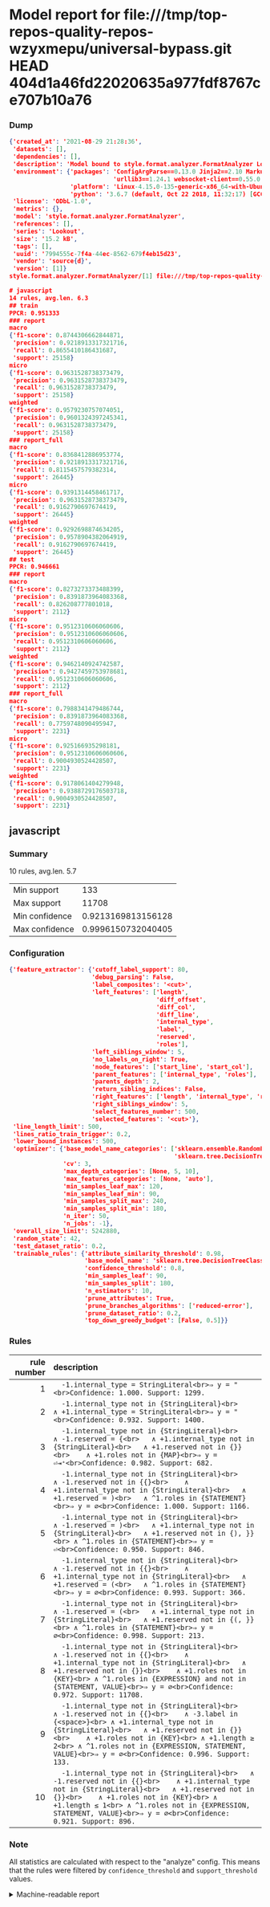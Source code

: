 # Model report for file:///tmp/top-repos-quality-repos-wzyxmepu/universal-bypass.git HEAD 404d1a46fd22020635a977fdf8767ce707b10a76

### Dump

```json
{'created_at': '2021-08-29 21:28:36',
 'datasets': [],
 'dependencies': [],
 'description': 'Model bound to style.format.analyzer.FormatAnalyzer Lookout analyzer.',
 'environment': {'packages': 'ConfigArgParse==0.13.0 Jinja2==2.10 MarkupSafe==1.1.1 PyStemmer==1.3.0 PyYAML==5.1 Pympler==0.5 SQLAlchemy==1.2.10 SQLAlchemy-Utils==0.33.3 asdf==2.3.2 bblfsh==2.12.7 boto==2.49.0 boto3==1.9.130 botocore==1.12.130 cachetools==2.0.1 certifi==2019.3.9 chardet==3.0.4 clint==0.5.1 docker==3.7.0 docker-pycreds==0.4.0 dulwich==0.19.11 grpcio==1.19.0 grpcio-tools==1.19.0 humanfriendly==4.16.1 humanize==0.5.1 idna==2.8 jmespath==0.9.4 jsonschema==2.6.0 lookout-sdk==0.4.1 lookout-sdk-ml==0.19.0 lookout-style==0.2.0 lz4==2.1.6 modelforge==0.12.1 numpy==1.16.2 packaging==19.0 pandas==0.22.0 pip==19.0.3 protobuf==3.7.0 psycopg2-binary==2.7.5 pygtrie==2.3 pyparsing==2.3.1 python-dateutil==2.8.0 python-igraph==0.7.1.post6 pytz==2019.1 requests==2.21.0 requirements-parser==0.2.0 scikit-learn==0.20.1 scikit-optimize==0.5.2 scipy==1.2.1 semantic-version==2.6.0 setuptools==40.8.0 six==1.12.0 smart-open==1.8.1 sourced-ml==0.8.2 spdx==2.5.0 stringcase==1.2.0 tabulate==0.8.2 tqdm==4.31.1 '
                             'urllib3==1.24.1 websocket-client==0.55.0 xxhash==1.3.0',
                 'platform': 'Linux-4.15.0-135-generic-x86_64-with-Ubuntu-18.04-bionic',
                 'python': '3.6.7 (default, Oct 22 2018, 11:32:17) [GCC 8.2.0]'},
 'license': 'ODbL-1.0',
 'metrics': {},
 'model': 'style.format.analyzer.FormatAnalyzer',
 'references': [],
 'series': 'Lookout',
 'size': '15.2 kB',
 'tags': [],
 'uuid': '7994555c-7f4a-44ec-8562-679f4eb15d23',
 'vendor': 'source{d}',
 'version': [1]}
style.format.analyzer.FormatAnalyzer/[1] file:///tmp/top-repos-quality-repos-wzyxmepu/universal-bypass.git 404d1a46fd22020635a977fdf8767ce707b10a76

# javascript
14 rules, avg.len. 6.3
## train
PPCR: 0.951333
### report
macro
{'f1-score': 0.8744306662844871,
 'precision': 0.9218913317321716,
 'recall': 0.8655410186431687,
 'support': 25158}
micro
{'f1-score': 0.9631528738373479,
 'precision': 0.9631528738373479,
 'recall': 0.9631528738373479,
 'support': 25158}
weighted
{'f1-score': 0.9579230757074051,
 'precision': 0.9601324397245341,
 'recall': 0.9631528738373479,
 'support': 25158}
### report_full
macro
{'f1-score': 0.8368412886953774,
 'precision': 0.9218913317321716,
 'recall': 0.8115457579382314,
 'support': 26445}
micro
{'f1-score': 0.9391314458461717,
 'precision': 0.9631528738373479,
 'recall': 0.9162790697674419,
 'support': 26445}
weighted
{'f1-score': 0.9292698874634205,
 'precision': 0.9578904382064919,
 'recall': 0.9162790697674419,
 'support': 26445}
## test
PPCR: 0.946661
### report
macro
{'f1-score': 0.8273273373488399,
 'precision': 0.8391873964083368,
 'recall': 0.826208777801018,
 'support': 2112}
micro
{'f1-score': 0.9512310606060606,
 'precision': 0.9512310606060606,
 'recall': 0.9512310606060606,
 'support': 2112}
weighted
{'f1-score': 0.9462140924742587,
 'precision': 0.9427459753978681,
 'recall': 0.9512310606060606,
 'support': 2112}
### report_full
macro
{'f1-score': 0.7988341479486744,
 'precision': 0.8391873964083368,
 'recall': 0.7759748090495947,
 'support': 2231}
micro
{'f1-score': 0.925166935298181,
 'precision': 0.9512310606060606,
 'recall': 0.9004930524428507,
 'support': 2231}
weighted
{'f1-score': 0.9178061404279948,
 'precision': 0.9388729176503718,
 'recall': 0.9004930524428507,
 'support': 2231}
```

## javascript
### Summary
10 rules, avg.len. 5.7

| | |
|-|-|
|Min support|133|
|Max support|11708|
|Min confidence|0.9213169813156128|
|Max confidence|0.9996150732040405|

### Configuration

```json
{'feature_extractor': {'cutoff_label_support': 80,
                       'debug_parsing': False,
                       'label_composites': '<cut>',
                       'left_features': ['length',
                                         'diff_offset',
                                         'diff_col',
                                         'diff_line',
                                         'internal_type',
                                         'label',
                                         'reserved',
                                         'roles'],
                       'left_siblings_window': 5,
                       'no_labels_on_right': True,
                       'node_features': ['start_line', 'start_col'],
                       'parent_features': ['internal_type', 'roles'],
                       'parents_depth': 2,
                       'return_sibling_indices': False,
                       'right_features': ['length', 'internal_type', 'reserved', 'roles'],
                       'right_siblings_window': 5,
                       'select_features_number': 500,
                       'selected_features': '<cut>'},
 'line_length_limit': 500,
 'lines_ratio_train_trigger': 0.2,
 'lower_bound_instances': 500,
 'optimizer': {'base_model_name_categories': ['sklearn.ensemble.RandomForestClassifier',
                                              'sklearn.tree.DecisionTreeClassifier'],
               'cv': 3,
               'max_depth_categories': [None, 5, 10],
               'max_features_categories': [None, 'auto'],
               'min_samples_leaf_max': 120,
               'min_samples_leaf_min': 90,
               'min_samples_split_max': 240,
               'min_samples_split_min': 180,
               'n_iter': 50,
               'n_jobs': -1},
 'overall_size_limit': 5242880,
 'random_state': 42,
 'test_dataset_ratio': 0.2,
 'trainable_rules': {'attribute_similarity_threshold': 0.98,
                     'base_model_name': 'sklearn.tree.DecisionTreeClassifier',
                     'confidence_threshold': 0.8,
                     'min_samples_leaf': 90,
                     'min_samples_split': 180,
                     'n_estimators': 10,
                     'prune_attributes': True,
                     'prune_branches_algorithms': ['reduced-error'],
                     'prune_dataset_ratio': 0.2,
                     'top_down_greedy_budget': [False, 0.5]}}
```

### Rules

| rule number | description |
|----:|:-----|
| 1 | `  -1.internal_type = StringLiteral<br>⇒ y = "<br>Confidence: 1.000. Support: 1299.` |
| 2 | `  -1.internal_type not in {StringLiteral}<br>	∧ +1.internal_type = StringLiteral<br>⇒ y = "<br>Confidence: 0.932. Support: 1400.` |
| 3 | `  -1.internal_type not in {StringLiteral}<br>	∧ -1.reserved = {<br>	∧ +1.internal_type not in {StringLiteral}<br>	∧ +1.reserved not in {}}<br>	∧ +1.roles not in {MAP}<br>⇒ y = ⏎⇥⁺<br>Confidence: 0.982. Support: 682.` |
| 4 | `  -1.internal_type not in {StringLiteral}<br>	∧ -1.reserved not in {{}<br>	∧ +1.internal_type not in {StringLiteral}<br>	∧ +1.reserved = )<br>	∧ ^1.roles in {STATEMENT}<br>⇒ y = ∅<br>Confidence: 1.000. Support: 1166.` |
| 5 | `  -1.internal_type not in {StringLiteral}<br>	∧ -1.reserved = )<br>	∧ +1.internal_type not in {StringLiteral}<br>	∧ +1.reserved not in {), }}<br>	∧ ^1.roles in {STATEMENT}<br>⇒ y = ⏎<br>Confidence: 0.950. Support: 846.` |
| 6 | `  -1.internal_type not in {StringLiteral}<br>	∧ -1.reserved not in {{}<br>	∧ +1.internal_type not in {StringLiteral}<br>	∧ +1.reserved = (<br>	∧ ^1.roles in {STATEMENT}<br>⇒ y = ∅<br>Confidence: 0.993. Support: 366.` |
| 7 | `  -1.internal_type not in {StringLiteral}<br>	∧ -1.reserved = (<br>	∧ +1.internal_type not in {StringLiteral}<br>	∧ +1.reserved not in {(, }}<br>	∧ ^1.roles in {STATEMENT}<br>⇒ y = ∅<br>Confidence: 0.998. Support: 213.` |
| 8 | `  -1.internal_type not in {StringLiteral}<br>	∧ -1.reserved not in {{}<br>	∧ +1.internal_type not in {StringLiteral}<br>	∧ +1.reserved not in {}}<br>	∧ +1.roles not in {KEY}<br>	∧ ^1.roles in {EXPRESSION} and not in {STATEMENT, VALUE}<br>⇒ y = ∅<br>Confidence: 0.972. Support: 11708.` |
| 9 | `  -1.internal_type not in {StringLiteral}<br>	∧ -1.reserved not in {{}<br>	∧ -3.label in {<space>}<br>	∧ +1.internal_type not in {StringLiteral}<br>	∧ +1.reserved not in {}}<br>	∧ +1.roles not in {KEY}<br>	∧ +1.length ≥ 2<br>	∧ ^1.roles not in {EXPRESSION, STATEMENT, VALUE}<br>⇒ y = ∅<br>Confidence: 0.996. Support: 133.` |
| 10 | `  -1.internal_type not in {StringLiteral}<br>	∧ -1.reserved not in {{}<br>	∧ +1.internal_type not in {StringLiteral}<br>	∧ +1.reserved not in {}}<br>	∧ +1.roles not in {KEY}<br>	∧ +1.length ≤ 1<br>	∧ ^1.roles not in {EXPRESSION, STATEMENT, VALUE}<br>⇒ y = ∅<br>Confidence: 0.921. Support: 896.` |

### Note
All statistics are calculated with respect to the "analyze" config. This means that the rules were filtered by
`confidence_threshold` and `support_threshold` values.

<details>
    <summary>Machine-readable report</summary>
```json
{"javascript": {"avg_rule_len": 5.7, "max_conf": 0.9996150732040405, "max_support": 11708, "min_conf": 0.9213169813156128, "min_support": 133, "num_rules": 10}}
```
</details>
